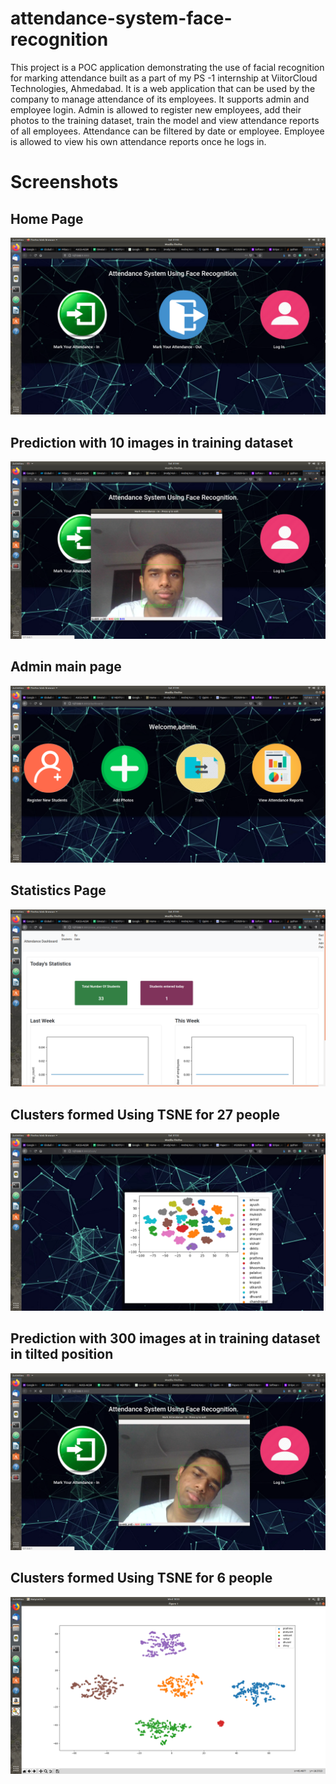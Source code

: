# attendance-system-face-recognition

This project is a POC application demonstrating the use of facial recognition for marking attendance built as a part of my PS -1 internship at ViitorCloud Technologies, Ahmedabad.
It is a web application that can be used by the company to manage attendance of its employees. It supports admin and employee login. Admin is allowed to register new employees, add their photos to the training dataset, train the model and view attendance reports of all employees. Attendance can be filtered by date or employee. Employee is allowed to view his own attendance reports once he logs in.

# Screenshots
## Home Page
![alt text](https://github.com/GoelPratyush/attendance-system/blob/master/Screenshots/Screenshot%20from%202020-08-22%2001-43-53.png)

## Prediction with 10 images in training dataset
![alt text](https://github.com/GoelPratyush/attendance-system/blob/master/Screenshots/Screenshot%20from%202020-08-22%2001-44-15.png)

## Admin main page
![alt text](https://github.com/GoelPratyush/attendance-system/blob/master/Screenshots/Screenshot%20from%202020-08-22%2001-44-35.png)

## Statistics Page
![alt text](https://github.com/GoelPratyush/attendance-system/blob/master/Screenshots/Screenshot%20from%202020-08-22%2001-44-51.png)

## Clusters formed Using TSNE for 27 people
![alt text](https://github.com/GoelPratyush/attendance-system/blob/master/Screenshots/Screenshot%20from%202020-08-22%2001-52-09.png)

## Prediction with 300 images at in training dataset in tilted position 
![alt text](https://github.com/GoelPratyush/attendance-system/blob/master/Screenshots/Screenshot%20from%202020-08-22%2001-56-40.png)

## Clusters formed Using TSNE for 6 people
![alt text](https://github.com/GoelPratyush/attendance-system/blob/master/Screenshots/Screenshot%20from%202019-06-26%2018-53-37.png)
